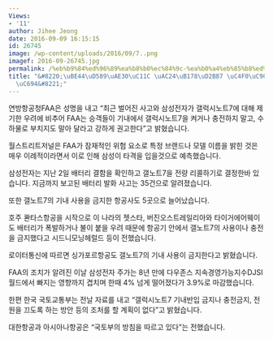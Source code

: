 ```yaml
---
Views:
- '11'
author: Jihee Jeong
date: 2016-09-09 16:15:15
id: 26745
image: /wp-content/uploads/2016/09/7..png
imagef: 2016-09-26745.jpg
permalink: /%eb%b9%84%ed%96%89%ea%b8%b0%ec%84%9c-%ea%b0%a4%eb%85%b8%ed%8a%b87-%ec%93%b0%ec%a7%80-%eb%a7%88%ec%84%b8%ec%9a%94/
title: "&#8220;\uBE44\uD589\uAE30\uC11C \uAC24\uB178\uD2B87 \uC4F0\uC9C0 \uB9C8\uC138\
  \uC694&#8221;"
---
```


연방항공청FAA은 성명을 내고 &#8220;최근 벌어진 사고와 삼성전자가 갤럭시노트7에 대해 제기한 우려에 비추어 FAA는 승객들이 기내에서 갤럭시노트7을 켜거나 충전하지 말고, 수하물로 부치지도 말아 달라고 강하게 권고한다&#8221;고 밝혔습니다.

월스트리트저널은 FAA가 잠재적인 위험 요소로 특정 브랜드나 모델 이름을 밝힌 것은 매우 이례적이라면서 이로 인해 삼성이 타격을 입을것으로 예측했습니다.

삼성전자는 지난 2일 배터리 결함을 확인하고 갤노트7을 전량 리콜하기로 결정한바 있습니다. 지금까지 보고된 배터리 발화 사고는 35건으로 알려졌습니다.

또한 갤노트7의 기내 사용을 금지한 항공사도 5곳으로 늘어났습니다.

호주 콴타스항공을 시작으로 이 나라의 젯스타, 버진오스트레일리아와 타이거에어웨이도 배터리가 폭발하거나 불이 붙을 우려 때문에 항공기 안에서 갤노트7의 사용이나 충전을 금지했다고 시드니모닝헤럴드 등이 전했습니다.

로이터통신에 따르면 싱가포르항공도 갤노트7의 기내 사용이 금지한다고 밝혔습니다.

FAA의 조치가 알려진 이날 삼성전자 주가는 8년 만에 다우존스 지속경영가능지수DJSI 월드에서 빠지는 영향까지 겹치며 한때 4% 넘게 떨어졌다가 3.9%로 마감했습니다.

한편 한국 국토교통부는 전날 자료를 내고 &#8220;갤럭시노트7 기내반입 금지나 충전금지, 전원을 끄도록 하는 방안 등의 조처를 할 계획이 없다&#8221;고 밝혔습니다.

대한항공과 아시아나항공은 &#8220;국토부의 방침을 따르고 있다&#8221;는 전했습니다.